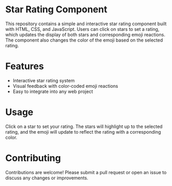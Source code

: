 # Star Rating Component
This repository contains a simple and interactive star rating component built with HTML, CSS, and JavaScript. Users can click on stars to set a rating, which updates the display of both stars and corresponding emoji reactions. The component also changes the color of the emoji based on the selected rating.

# Features
- Interactive star rating system
- Visual feedback with color-coded emoji reactions
- Easy to integrate into any web project


# Usage
Click on a star to set your rating. The stars will highlight up to the selected rating, and the emoji will update to reflect the rating with a corresponding color.

# Contributing
Contributions are welcome! Please submit a pull request or open an issue to discuss any changes or improvements.
